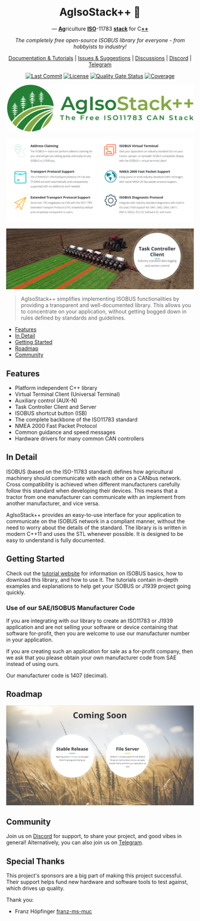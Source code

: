 <div align="center">

# AgIsoStack++ 🚜

— <ins>**Ag**</ins>riculture <ins>**ISO**</ins>-11783 <ins>**stack**</ins> for C<ins>**++**</ins>

*The completely free open-source ISOBUS library for everyone - from hobbyists to industry!*

[Documentation & Tutorials](https://agisostack-plus-plus.readthedocs.io/en/latest/index.html) | [Issues & Suggestions](https://github.com/Open-Agriculture/AgIsoStack-plus-plus/issues) | [Discussions](https://github.com/Open-Agriculture/AgIsoStack-plus-plus/discussions) | [Discord](https://discord.gg/uU2XMVUD4b) | [Telegram](https://t.me/+kzd4-9Je5bo1ZDg6)

[![Last Commit](https://img.shields.io/github/last-commit/Open-Agriculture/AgIsoStack-plus-plus)](https://github.com/Open-Agriculture/AgIsoStack-plus-plus/commits/main)
[![License](https://img.shields.io/github/license/Open-Agriculture/AgIsoStack-plus-plus)](https://github.com/Open-Agriculture/AgIsoStack-plus-plus/blob/main/LICENSE)
[![Quality Gate Status](https://sonarcloud.io/api/project_badges/measure?project=ad3154_ISO11783-CAN-Stack&metric=alert_status)](https://sonarcloud.io/summary/new_code?id=ad3154_ISO11783-CAN-Stack)
[![Coverage](https://sonarcloud.io/api/project_badges/measure?project=ad3154_ISO11783-CAN-Stack&metric=coverage)](https://sonarcloud.io/summary/new_code?id=ad3154_ISO11783-CAN-Stack)

</div>

![AgIsoStack++Logo](docs/images/wideLogoTransparent.png)

![Features](docs/images/features.png)

![TaskController](docs/images/taskController.png)

> AgIsoStack++ simplifies implementing ISOBUS functionalities by providing a transparent and well-documented library. This allows you to concentrate on your application, without getting bogged down in rules defined by standards and guidelines.

- [Features](#features)
- [In Detail](#in-detail)
- [Getting Started](#getting-started)
- [Roadmap](#roadmap)
- [Community](#community)

## Features

- Platform independent C++ library
- Virtual Terminal Client (Universal Terminal)
- Auxiliary control (AUX-N)
- Task Controller Client and Server
- ISOBUS shortcut button (ISB)
- The complete backbone of the ISO11783 standard
- NMEA 2000 Fast Packet Protocol
- Common guidance and speed messages
- Hardware drivers for many common CAN controllers

## In Detail

ISOBUS (based on the ISO-11783 standard) defines how agricultural machinery should communicate with each other on a CANbus network. Cross compatibility is achieved when different manufacturers carefully follow this standard when developing their devices. This means that a tractor from one manufacturer can communicate with an implement from another manufacturer, and vice versa.

AgIsoStack++ provides an easy-to-use interface for your application to communicate on the ISOBUS network in a compliant manner, without the need to worry about the details of the standard.
The library is is written in modern C++11 and uses the STL whenever possible. It is designed to be easy to understand is fully documented.

## Getting Started

Check out the [tutorial website](https://agisostack-plus-plus.readthedocs.io/en/latest/) for information on ISOBUS basics, how to download this library, and how to use it. The tutorials contain in-depth examples and explanations to help get your ISOBUS or J1939 project going quickly.

### Use of our SAE/ISOBUS Manufacturer Code

If you are integrating with our library to create an ISO11783 or J1939 application and are not selling your software or device containing that software for-profit, then you are welcome to use our manufacturer number in your application.

If you are creating such an application for sale as a for-profit company, then we ask that you please obtain your own manufacturer code from SAE instead of using ours.

Our manufacturer code is 1407 (decimal).

## Roadmap

![RoadMap](docs/images/comingSoon.png)

## Community

Join us on [Discord](https://discord.gg/uU2XMVUD4b) for support, to share your project, and good vibes in general! Alternatively, you can also join us on [Telegram](https://t.me/+kzd4-9Je5bo1ZDg6).

## Special Thanks

This project's sponsors are a big part of making this project successful. Their support helps fund new hardware and software tools to test against, which drives up quality.

Thank you:

- Franz Höpfinger [franz-ms-muc](https://github.com/franz-ms-muc)
